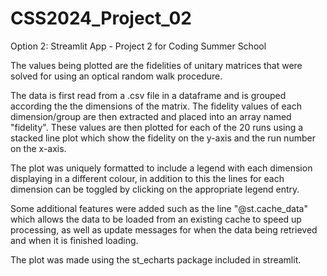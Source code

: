 # CSS2024_Project_02
Option 2: Streamlit App - Project 2 for Coding Summer School

The values being plotted are the fidelities of unitary matrices that were solved for using an optical random walk procedure.

The data is first read from a .csv file in a dataframe and is grouped according the the dimensions of the matrix. The fidelity values of each dimension/group are then extracted and placed into an array named "fidelity". These values are then plotted for each of the 20 runs using a stacked line plot which show the fidelity on the y-axis and the run number on the x-axis.

The plot was uniquely formatted to include a legend with each dimension displaying in a different colour, in addition to this the lines for each dimension can be toggled by clicking on the appropriate legend entry.

Some additional features were added such as the line "@st.cache_data" which allows the data to be loaded from an existing cache to speed up processing, as well as update messages for when the data being retrieved and when it is finished loading.

The plot was made using the st_echarts package included in streamlit.
